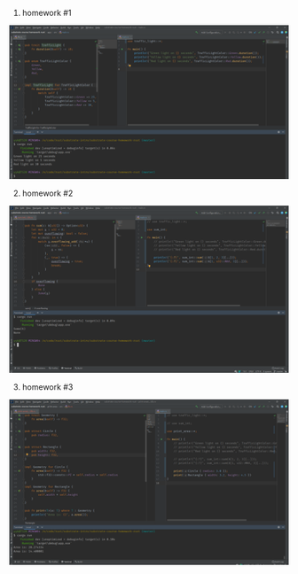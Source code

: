 
1. homework #1

![](1.enum_and_trait.png)

2. homework #2
 
![](2.u32_add.png)

3. homework #3
 
![](3.generic.png)